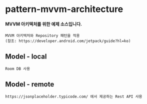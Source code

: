 # pattern-mvvm-architecture

#### MVVM 아키텍처를 위한 예제 소스입니다.
```
MVVM 아키텍처와 Repository 패턴을 적용
(참조: https://developer.android.com/jetpack/guide?hl=ko)
```

## Model - local
```
Room DB 사용
```

## Model - remote
```
https://jsonplaceholder.typicode.com/ 에서 제공하는 Rest API 사용
```
